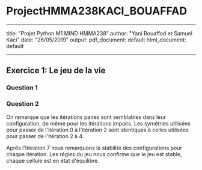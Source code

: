 # ProjectHMMA238KACI_BOUAFFAD
---
title:  "Projet Python M1 MIND HMMA238"
author: "Yani Bouaffad et Samuel Kaci"
date: "26/05/2019"
output:
  pdf_document: default
  html_document: default
 
 
---

## Exercice 1: Le jeu de la vie

### Question 1


### Question 2

On remarque que les itérations paires sont semblables dans leur configuration, de même pour les itérations impairs.
Les symétries utilisées pour passer de l'itération 0 à l'itération 2 sont identiques à celles utilisées pour passer de l'itération 2 à 4.

Après l'itération 7 nous remarquons la stabilité des configurations pour chaque itération.
Les régles du jeu nous confirme que le jeu est stable, chaque cellule est en état d'équilibre.
